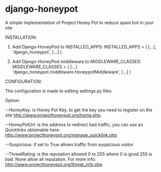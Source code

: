 django-honeypot
===============

A simple implementation of Project Honey Pot to reduce spam bot in your site

INSTALLATION:


1) Add Django-HoneyPod to INSTALLED_APPS:
    INSTALLED_APPS = (
        [...],
        'django_honeypot',
        [...]
    )

2) Add Django-HoneyPod middleware to MIDDLEWARE_CLASSES:
    MIDDLEWARE_CLASSES = (
        [...]
        'django_honeypot.middleware.HoneypotMiddleware',
        [...]
    )

CONFIGURATION:

The configuration is made to editing settings.py files.

Option:

--HoneyKey: is Honey Pot Key, to get the key you need to register on the site  http://www.projecthoneypot.org/home.php.

--HoneyPotUrl: is the address to redirect bad traffic, you can use an Quicklinks obtainable here: http://www.projecthoneypot.org/manage_quicklink.php

--Suspicious: if set to True allows traffic from suspicious visitor

--ThreatRating: is the reputation allowed 0 to 255 where 0 is good 255 is bad. None allow all reputation. For more info: http://www.projecthoneypot.org/threat_info.php
